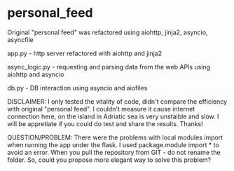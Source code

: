 # personal_feed
Original "personal feed" was refactored using aiohttp, jinja2, asyncio, asyncfile

app.py - http server refactored with aiohttp and jinja2

async_logic.py - requesting and parsing data from the web APIs using aiohttp and asyncio

db.py - DB interaction using asyncio and aiofiles

DISCLAIMER: I only tested the vitality of code, didn't compare the efficiency with original "personal feed".
I couldn't measure it cause internet connection here, on the island in Adriatic sea is very unstaible and slow. I will be appretiate if you could do test and share the results. Thanks!

QUESTION/PROBLEM: 
There were the problems with local modules import when running the app under the flask.
I used package.module import * to avoid an error. When you pull the repository from GIT - do not rename the folder. 
So, could you propose more elegant way to solve this problem?

